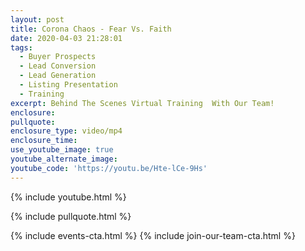 ```yaml
---
layout: post
title: Corona Chaos - Fear Vs. Faith
date: 2020-04-03 21:28:01
tags:
  - Buyer Prospects
  - Lead Conversion
  - Lead Generation
  - Listing Presentation
  - Training
excerpt: Behind The Scenes Virtual Training  With Our Team!
enclosure:
pullquote:
enclosure_type: video/mp4
enclosure_time:
use_youtube_image: true
youtube_alternate_image:
youtube_code: 'https://youtu.be/Hte-lCe-9Hs'
---
```


{% include youtube.html %}

{% include pullquote.html %}

{% include events-cta.html %} {% include join-our-team-cta.html %}